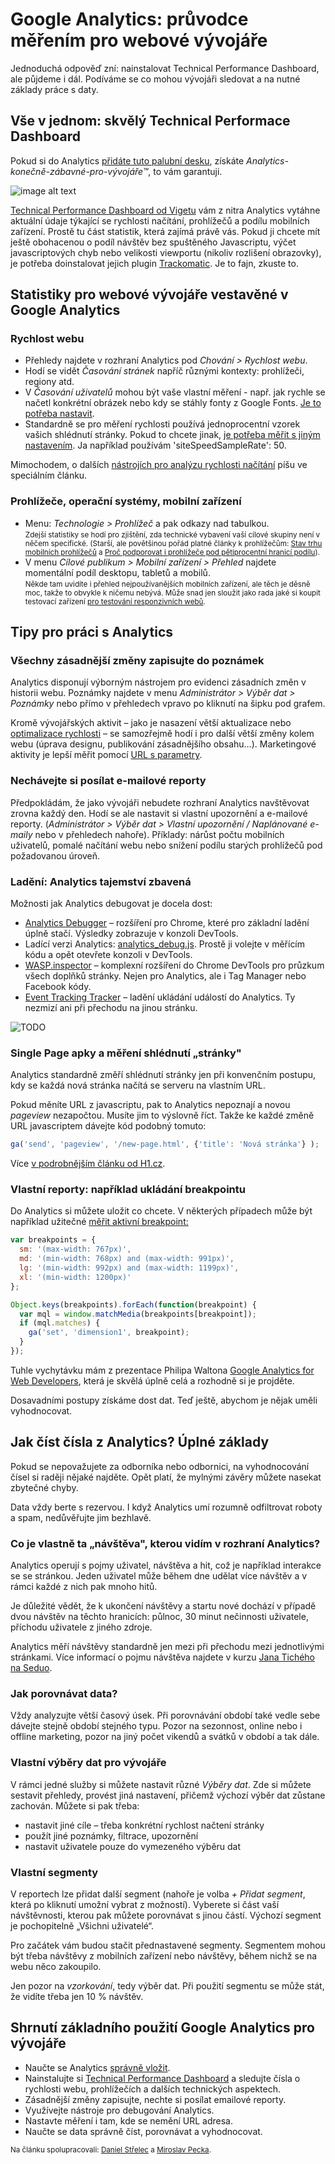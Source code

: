 # Google Analytics: průvodce měřením pro webové vývojáře

Jednoduchá odpověď zní: nainstalovat Technical Performance Dashboard, ale půjdeme i dál. Podíváme se co mohou vývojáři sledovat a na nutné základy práce s daty.

## Vše v jednom: skvělý Technical Performace Dashboard

Pokud si do Analytics [přidáte tuto palubní desku](https://analytics.google.com/analytics/gallery/#posts/search/%3F_.tab%3DMy%26_.sort%3DDATE%26_.start%3D0%26_.viewId%3DsJXXMwZtSCmLNYXy-gmozA/), získáte *Analytics-konečně-zábavné-pro-vývojáře™*, to vám garantuji.  

![image alt text](image_0.png)

[Technical Performance Dashboard od Vigetu](https://www.viget.com/articles/a-google-analytics-dashboard-for-front-end-developers) vám z nitra Analytics vytáhne aktuální údaje týkající se rychlosti načítání, prohlížečů a podílu mobilních zařízení. Prostě tu část statistik, která zajímá právě vás. Pokud ji chcete mít ještě obohacenou o podíl návštěv bez spuštěného Javascriptu, výčet javascriptových chyb nebo velikosti viewportu (nikoliv rozlišení obrazovky), je potřeba doinstalovat jejich plugin [Trackomatic](https://www.viget.com/articles/making-cross-client-google-analytics-tracking-easy-with-trackomatic). Je to fajn, zkuste to.

## Statistiky pro webové vývojáře vestavěné v Google Analytics

### Rychlost webu

* Přehledy najdete v rozhraní Analytics pod *Chování > Rychlost webu*.
* Hodí se vidět *Časování stránek* napříč různými kontexty: prohlížeči, regiony atd.
* V *Časování uživatelů* mohou být vaše vlastní měření - např. jak rychle se načetl konkrétní obrázek nebo kdy se stáhly fonty z Google Fonts. [Je to potřeba nastavit](https://developers.google.com/analytics/devguides/collection/analyticsjs/user-timings).
* Standardně se pro měření rychlosti používá jednoprocentní vzorek vašich shlédnutí stránky. Pokud to chcete jinak, [je potřeba měřit s jiným nastavením](http://www.ericmobley.net/measuring-performance-google-analytics/). Ja například používám 'siteSpeedSampleRate': 50.

Mimochodem, o dalších [nástrojích pro analýzu rychlosti načítání](rychlost-nastroje.md) píšu ve speciálním článku.

### Prohlížeče, operační systémy, mobilní zařízení

* Menu: *Technologie > Prohlížeč* a pak odkazy nad tabulkou.   
<small>Zdejší statistiky se hodí pro zjištění, zda technické vybavení vaší cílové skupiny není v něčem specifické. (Starší, ale povětšinou pořád platné články k prohlížečům: [Stav trhu mobilních prohlížečů](http://www.vzhurudolu.cz/blog/18-mobilni-prohlizece) a [Proč podporovat i prohlížeče pod pětiprocentní hranicí podílu](http://www.vzhurudolu.cz/blog/20-pet-procent)).</small>
* V menu *Cílové publikum > Mobilní zařízení > Přehled* najdete momentální podíl desktopu, tabletů a mobilů.  
<small>Někde tam uvidíte i přehled nejpoužívanějších mobilních zařízení, ale těch je děsně moc, takže to obvykle k ničemu nebývá. Může snad jen sloužit jako rada jaké si koupit testovací zařízení [pro testování responzivních webů](jak-testovat-responzivni-weby.md).</small>

## Tipy pro práci s Analytics

### Všechny zásadnější změny zapisujte do poznámek

Analytics disponují výborným nástrojem pro evidenci zásadních změn v historii webu. Poznámky najdete v menu *Administrátor > Výběr dat > Poznámky* nebo přímo v přehledech vpravo po kliknutí na šipku pod grafem. 

Kromě vývojářských aktivit – jako je nasazení větší aktualizace nebo [optimalizace rychlosti](http://www.vzhurudolu.cz/kurzy/rychlost-nacitani) – se samozřejmě hodí i pro další větší změny kolem webu (úprava designu, publikování zásadnějšího obsahu…). Marketingové aktivity je lepší měřit pomocí [URL s parametry](https://support.google.com/analytics/answer/1033867?hl=cs).

### Nechávejte si posílat e-mailové reporty

Předpokládám, že jako vývojáři nebudete rozhraní Analytics navštěvovat zrovna každý den. Hodí se ale nastavit si vlastní upozornění a e-mailové reporty. (*Administrátor > Výběr dat > Vlastní upozornění / Naplánované e-maily* nebo v přehledech nahoře). Příklady: nárůst počtu mobilních uživatelů, pomalé načítání webu nebo snížení podílu starých prohlížečů pod požadovanou úroveň.

### Ladění: Analytics tajemství zbavená

Možnosti jak Analytics debugovat je docela dost:

* [Analytics Debugger](https://chrome.google.com/webstore/detail/google-analytics-debugger/jnkmfdileelhofjcijamephohjechhna) – rozšíření pro Chrome, které pro základní ladění úplně stačí. Výsledky zobrazuje v konzoli DevTools.
* Ladící verzi Analytics: [analytics_debug.js](https://google-analytics.com/analytics_debug.js). Prostě ji volejte v měřícím kódu a opět otevřete konzoli v DevTools.
* [WASP.inspector](http://www.webanalyticssolutionprofiler.com/) – komplexní rozšíření do Chrome DevTools pro průzkum všech doplňků stránky. Nejen pro Analytics, ale i Tag Manager nebo Facebook kódy.
* [Event Tracking Tracker](https://chrome.google.com/webstore/detail/event-tracking-tracker/npjkfahkbgoagkfpkidpjdemjjmmbcim) – ladění ukládání událostí do Analytics. Ty nezmizí ani při přechodu na jinou stránku. 

![TODO](image_1.png)

### Single Page apky a měření shlédnutí „stránky"

Analytics standardně změří shlédnutí stránky jen při konvenčním postupu, kdy se každá nová stránka načítá se serveru na vlastním URL.

Pokud měníte URL z javascriptu, pak to Analytics nepoznají a novou *pageview* nezapočtou. Musíte jim to výslovně říct. Takže ke každé změně URL javascriptem dávejte kód podobný tomuto:

```javascript
ga('send', 'pageview', '/new-page.html', {'title': 'Nová stránka'} );
```

Více [v podrobnějším článku od H1.cz](http://blog.h1.cz/aktualne/zkresleni-navstevnosti-dynamickych-webu/).

### Vlastní reporty: například ukládání breakpointu

Do Analytics si můžete uložit co chcete. V některých případech může být například užitečné [měřit aktivní breakpoint:](https://philipwalton.github.io/talks/2015-11-19/#31)

```javascript
var breakpoints = {
  sm: '(max-width: 767px)',
  md: '(min-width: 768px) and (max-width: 991px)',
  lg: '(min-width: 992px) and (max-width: 1199px)',
  xl: '(min-width: 1200px)'
};

Object.keys(breakpoints).forEach(function(breakpoint) {
  var mql = window.matchMedia(breakpoints[breakpoint]);
  if (mql.matches) {
    ga('set', 'dimension1', breakpoint);
  }
});
```

Tuhle vychytávku mám z prezentace Philipa Waltona [Google Analytics for Web Developers](https://philipwalton.github.io/talks/2015-11-19/), která je skvělá úplně celá a rozhodně si je projděte.

Dosavadními postupy získáme dost dat. Teď ještě, abychom je nějak uměli vyhodnocovat.

## Jak číst čísla z Analytics? Úplné základy

Pokud se nepovažujete za odborníka nebo odbornici, na vyhodnocování čísel si raději nějaké najděte. Opět platí, že mylnými závěry můžete nasekat zbytečné chyby.

Data vždy berte s rezervou. I když Analytics umí rozumně odfiltrovat roboty a spam, nedůvěřujte jim bezhlavě.

### Co je vlastně ta „návštěva", kterou vidím v rozhraní Analytics? 

Analytics operují s pojmy uživatel, návštěva a hit, což je například interakce se se stránkou. Jeden uživatel může během dne udělat více návštěv a v rámci každé z nich pak mnoho hitů.

Je důležité vědět, že k ukončení návštěvy a startu nové dochází v případě dvou návštěv na těchto hranicích: půlnoc, 30 minut nečinnosti uživatele, příchodu uživatele z jiného zdroje.

Analytics měří návštěvy standardně jen mezi při přechodu mezi jednotlivými stránkami. Více informací o pojmu návštěva najdete v kurzu [Jana Tichého na Seduo](https://www.seduo.cz/uvod-do-webove-analytiky/lekce/14).

### Jak porovnávat data? 

Vždy analyzujte větší časový úsek. Při porovnávání období také vedle sebe dávejte stejně období stejného typu. Pozor na sezonnost, online nebo i offline marketing, pozor na jiný počet vikendů a svátků v období a tak dále.

### Vlastní výběry dat pro vývojáře

V rámci jedné služby si můžete nastavit různé *Výběry dat*. Zde si můžete sestavit přehledy, provést jiná nastavení, přičemž výchozí výběr dat zůstane zachován. Můžete si pak třeba:

* nastavit jiné cíle – třeba konkrétní rychlost načtení stránky
* použít jiné poznámky, filtrace, upozornění
* nastavit uživatele pouze do vymezeného výběru dat

### Vlastní segmenty

V reportech lze přidat další segment (nahoře je volba *+ Přidat segment*, která po kliknutí umožní vybrat z možností). Vyberete si část vaší návštěvnosti, kterou pak můžete porovnávat s jinou částí. Výchozí segment je pochopitelně „Všichni uživatelé“. 

Pro začátek vám budou stačit přednastavené segmenty. Segmentem mohou být třeba návštěvy z mobilních zařízení nebo návštěvy, během nichž se na webu něco zakoupilo.

Jen pozor na *vzorkování*, tedy výběr dat. Při použití segmentu se může stát, že vidíte třeba jen 10 % návštěv. 

## Shrnutí základního použití Google Analytics pro vývojáře

* Naučte se Analytics [správně vložit](google-analytics-pridani.md).
* Nainstalujte si [Technical Performance Dashboard](https://www.viget.com/articles/a-google-analytics-dashboard-for-front-end-developers) a sledujte čísla o rychlosti webu, prohlížečích a dalších technických aspektech.
* Zásadnější změny zapisujte, nechte si posílat emailové reporty.
* Využívejte nástroje pro debugování Analytics.
* Nastavte měření i tam, kde se nemění URL adresa.
* Naučte se data správně číst, porovnávat a vyhodnocovat.

<small>Na článku spolupracovali: [Daniel Střelec](https://www.danielstrelec.cz/) a [Miroslav Pecka](http://miroslavpecka.cz/).</small>



